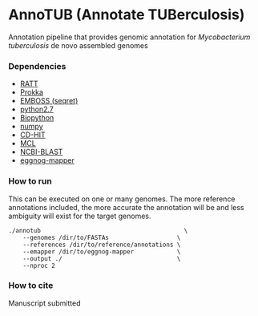 # AnnoTUB (Annotate TUBerculosis)

Annotation pipeline that provides genomic annotation 
for *Mycobacterium tuberculosis* de novo assembled genomes

### Dependencies
* [RATT](http://ratt.sourceforge.net/)
* [Prokka](https://github.com/tseemann/prokka)
* [EMBOSS (seqret)](http://emboss.sourceforge.net/download/)
* [python2.7](https://www.python.org/downloads/release/python-2715/)
* [Biopython](https://biopython.org/wiki/Download)
* [numpy](https://sourceforge.net/projects/numpy/files/NumPy/)
* [CD-HIT](https://github.com/weizhongli/cdhit)
* [MCL](https://github.com/JohannesBuchner/mcl)
* [NCBI-BLAST](ftp://ftp.ncbi.nlm.nih.gov/blast/executables/blast+/LATEST/)
* [eggnog-mapper](https://github.com/eggnogdb/eggnog-mapper)

### How to run
This can be executed on one or many genomes. The more reference
annotations included, the more accurate the annotation will be 
and less ambiguity will exist for the target genomes.
```
./annotub                                        \
    --genomes /dir/to/FASTAs                   \
    --references /dir/to/reference/annotations \
    --emapper /dir/to/eggnog-mapper            \
    --output ./                                \
    --nproc 2
```

### How to cite
Manuscript submitted

